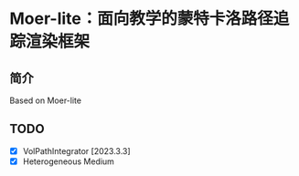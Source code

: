 # Moer-lite：面向教学的蒙特卡洛路径追踪渲染框架

## 简介

Based on Moer-lite

## TODO
- [X] VolPathIntegrator [2023.3.3] 
- [X] Heterogeneous Medium